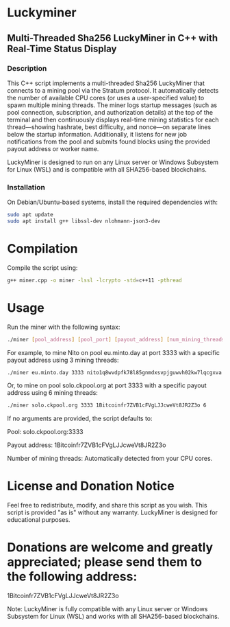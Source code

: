 # Luckyminer

## Multi-Threaded Sha256 LuckyMiner in C++ with Real-Time Status Display

### Description
This C++ script implements a multi-threaded Sha256 LuckyMiner that connects to a mining pool via the Stratum protocol. It automatically detects the number of available CPU cores (or uses a user-specified value) to spawn multiple mining threads. The miner logs startup messages (such as pool connection, subscription, and authorization details) at the top of the terminal and then continuously displays real-time mining statistics for each thread—showing hashrate, best difficulty, and nonce—on separate lines below the startup information. Additionally, it listens for new job notifications from the pool and submits found blocks using the provided payout address or worker name.

LuckyMiner is designed to run on any Linux server or Windows Subsystem for Linux (WSL) and is compatible with all SHA256-based blockchains.

### Installation
On Debian/Ubuntu-based systems, install the required dependencies with:

```bash
sudo apt update
sudo apt install g++ libssl-dev nlohmann-json3-dev
```
# Compilation
Compile the script using:

```bash
g++ miner.cpp -o miner -lssl -lcrypto -std=c++11 -pthread
```
# Usage
Run the miner with the following syntax:
```bash
./miner [pool_address] [pool_port] [payout_address] [num_mining_threads]
```
For example, to mine Nito on pool eu.minto.day at port 3333 with a specific payout address using 3 mining threads:
```bash
./miner eu.minto.day 3333 nito1q8wvdpfk78l85gnmdxsvpjguwvh02kw7lqcgxva 3
```
Or, to mine on pool solo.ckpool.org at port 3333 with a specific payout address using 6 mining threads:
```bash
./miner solo.ckpool.org 3333 1Bitcoinfr7ZVB1cFVgLJJcweVt8JR2Z3o 6
```
If no arguments are provided, the script defaults to:

Pool: solo.ckpool.org:3333

Payout address: 1Bitcoinfr7ZVB1cFVgLJJcweVt8JR2Z3o

Number of mining threads: Automatically detected from your CPU cores.

# License and Donation Notice
Feel free to redistribute, modify, and share this script as you wish. This script is provided "as is" without any warranty. LuckyMiner is designed for educational purposes.

# Donations are welcome and greatly appreciated; please send them to the following address:

1Bitcoinfr7ZVB1cFVgLJJcweVt8JR2Z3o

Note: LuckyMiner is fully compatible with any Linux server or Windows Subsystem for Linux (WSL) and works with all SHA256-based blockchains.
